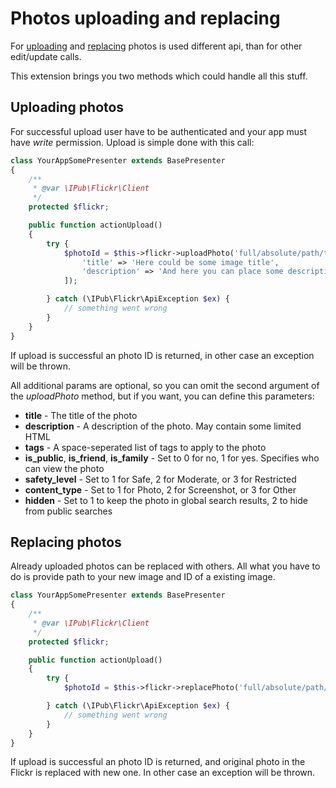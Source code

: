 # Photos uploading and replacing

For [uploading](https://www.flickr.com/services/api/upload.api.html) and [replacing](https://www.flickr.com/services/api/replace.api.html) photos is used different api, than for other edit/update calls.

This extension brings you two methods which could handle all this stuff.

## Uploading photos

For successful upload user have to be authenticated and your app must have *write* permission. Upload is simple done with this call:

```php
class YourAppSomePresenter extends BasePresenter
{
	/**
	 * @var \IPub\Flickr\Client
	 */
	protected $flickr;

	public function actionUpload()
	{
		try {
			$photoId = $this->flickr->uploadPhoto('full/absolute/path/to/your/image.jpg', [
				'title' => 'Here could be some image title',
				'description' => 'And here you can place some description'
			]);

		} catch (\IPub\Flickr\ApiException $ex) {
			// something went wrong
		}
	}
}
```

If upload is successful an photo ID is returned, in other case an exception will be thrown.

All additional params are optional, so you can omit the second argument of the *uploadPhoto* method, but if you want, you can define this parameters:

* **title** - The title of the photo
* **description** - A description of the photo. May contain some limited HTML
* **tags** - A space-seperated list of tags to apply to the photo
* **is_public**, **is_friend**, **is_family** - Set to 0 for no, 1 for yes. Specifies who can view the photo
* **safety_level** - Set to 1 for Safe, 2 for Moderate, or 3 for Restricted
* **content_type** - Set to 1 for Photo, 2 for Screenshot, or 3 for Other
* **hidden** - Set to 1 to keep the photo in global search results, 2 to hide from public searches

## Replacing photos

Already uploaded photos can be replaced with others. All what you have to do is provide path to your new image and ID of a existing image.

```php
class YourAppSomePresenter extends BasePresenter
{
	/**
	 * @var \IPub\Flickr\Client
	 */
	protected $flickr;

	public function actionUpload()
	{
		try {
			$photoId = $this->flickr->replacePhoto('full/absolute/path/to/your/image.jpg', 123456789);

		} catch (\IPub\Flickr\ApiException $ex) {
			// something went wrong
		}
	}
}
```

If upload is successful an photo ID is returned, and original photo in the Flickr is replaced with new one. In other case an exception will be thrown.
